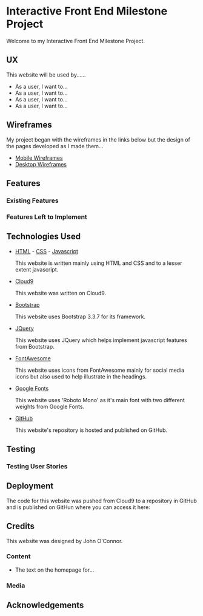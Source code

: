 # Interactive Front End Milestone Project

Welcome to my Interactive Front End Milestone Project. 

## UX
This website will be used by......

  * As a user, I want to...  
  * As a user, I want to...  
  * As a user, I want to...  
  * As a user, I want to...  


## Wireframes
My project began with the wireframes in the links below but the design of the pages developed as I made them...


  * [Mobile Wireframes]()
  * [Desktop Wireframes]()


## Features

### Existing Features

### Features Left to Implement


## Technologies Used
* [HTML](https://www.w3schools.com/html/html5_intro.asp) - [CSS](https://www.w3schools.com/css/) - [Javascript](https://www.w3schools.com/js/)

    This website is written mainly using HTML and CSS and to a lesser extent javascript.

* [Cloud9](https://c9.io/login)

    This website was written on Cloud9. 

* [Bootstrap](http://getbootstrap.com/docs/3.3/css/)

    This website uses Bootstrap 3.3.7 for its framework. 

* [JQuery](https://jquery.com/)

    This website uses JQuery which helps implement javascript features from Bootstrap. 

* [FontAwesome](https://fontawesome.com/)

    This website uses icons from FontAwesome mainly for social media icons but also used to help illustrate in the headings.

* [Google Fonts](https://fonts.google.com/specimen/Roboto+Mono)

    This website uses 'Roboto Mono' as it's main font with two different weights from Google Fonts. 

* [GitHub](https://github.com)

    This website's repository is hosted and published on GitHub. 

## Testing

### Testing User Stories
 

## Deployment
The code for this website was pushed from Cloud9 to a repository in GitHub and is published on GitHun where you can access it here:



## Credits
This website was designed by John O'Connor. 

### Content

  * The text on the homepage for...


### Media 


## Acknowledgements

